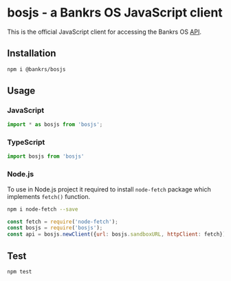 # bosjs - a Bankrs OS JavaScript client

This is the official JavaScript client for accessing the Bankrs OS [API](https://bankrs.docs.apiary.io).

## Installation 
```sh
npm i @bankrs/bosjs
```

## Usage

### JavaScript
```javascript
import * as bosjs from 'bosjs';
```

### TypeScript
```typescript
import bosjs from 'bosjs'
```

### Node.js
To use in Node.js project it required to install `node-fetch` package which implements `fetch()` function.

```sh
npm i node-fetch --save
```

```javascript
const fetch = require('node-fetch');
const bosjs = require('bosjs');
const api = bosjs.newClient({url: bosjs.sandboxURL, httpClient: fetch});
```

## Test 
```sh
npm test
```
